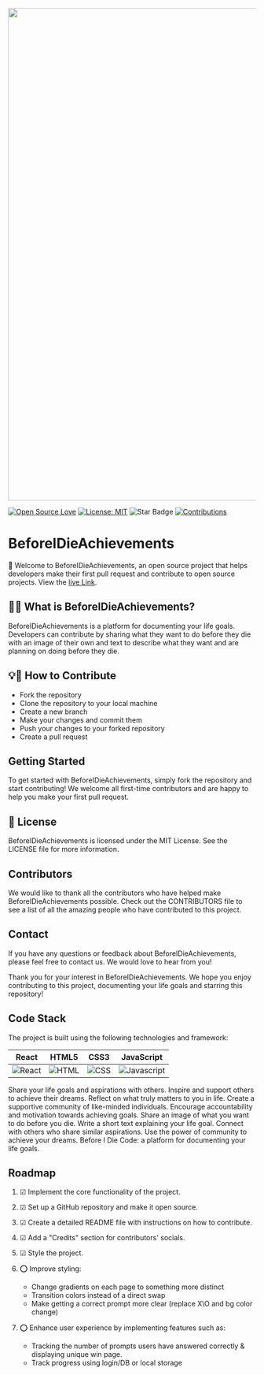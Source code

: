 <img src="https://github.com/BeforeIDieCode/BeforeIDieAchievements/assets/120526253/2d903a3b-50dc-409b-a64f-975142ee2b65" width="1000">


[![Open Source Love](https://firstcontributions.github.io/open-source-badges/badges/open-source-v1/open-source.svg)](https://github.com/firstcontributions/open-source-badges)
[![License: MIT](https://img.shields.io/badge/License-MIT-yellow.svg)](https://opensource.org/licenses/MIT)
 <img src="https://img.shields.io/static/v1?label=%F0%9F%8C%9F&message=If%20Useful&style=style=social&color=004AAD" alt="Star Badge"/>
 <a href="https://github.com/BeforeIDieCode/BeforeIDieAchievements/fork" ><img src="https://img.shields.io/badge/Contributions-welcome-violet.svg?style=flat&logo=git" alt="Contributions" /></a>

# BeforeIDieAchievements

🌟 Welcome to BeforeIDieAchievements, an open source project that helps developers make their first pull request and contribute to open source projects. View the [live Link](https://before-i-die-achievements.vercel.app/).

## 🚀🎯 What is BeforeIDieAchievements?

BeforeIDieAchievements is a platform for documenting your life goals. Developers can contribute by sharing what they want to do before they die with an image of their own and text to describe what they want and are planning on doing before they die.

## 💡🔗 How to Contribute
- Fork the repository
- Clone the repository to your local machine
- Create a new branch
- Make your changes and commit them
- Push your changes to your forked repository
- Create a pull request

## Getting Started

To get started with BeforeIDieAchievements, simply fork the repository and start contributing! We welcome all first-time contributors and are happy to help you make your first pull request.

## 🎉 License
BeforeIDieAchievements is licensed under the MIT License. See the LICENSE file for more information.

## Contributors
We would like to thank all the contributors who have helped make BeforeIDieAchievements possible. Check out the CONTRIBUTORS file to see a list of all the amazing people who have contributed to this project.

## Contact
If you have any questions or feedback about BeforeIDieAchievements, please feel free to contact us. We would love to hear from you!

Thank you for your interest in BeforeIDieAchievements. We hope you enjoy contributing to this project, documenting your life goals and starring this repository!

## Code Stack
The project is built using the following technologies and framework:


| React        | HTML5        | CSS3         | JavaScript   |
|--------------|--------------|--------------|--------------|
| ![React](https://github.com/BeforeIDieCode/BeforeIDieAchievements/assets/120526253/b681fe95-b7e3-47cd-8a41-20db2f79a66a) |![HTML](https://github.com/BeforeIDieCode/BeforeIDieAchievements/assets/120526253/8f07a06b-4077-4a17-8e48-5947d3563d9c) |![CSS](https://github.com/BeforeIDieCode/BeforeIDieAchievements/assets/120526253/6f0b848d-3a51-448c-b064-a66befeda493) |![Javascript](https://github.com/BeforeIDieCode/BeforeIDieAchievements/assets/120526253/9ae42a50-e3b9-4a64-b6a0-9727754f9ba6) |



Share your life goals and aspirations with others.
Inspire and support others to achieve their dreams.
Reflect on what truly matters to you in life.
Create a supportive community of like-minded individuals.
Encourage accountability and motivation towards achieving goals.
Share an image of what you want to do before you die.
Write a short text explaining your life goal.
Connect with others who share similar aspirations.
Use the power of community to achieve your dreams.
Before I Die Code: a platform for documenting your life goals.
## Roadmap

1. &#x2611; Implement the core functionality of the project.
2. &#x2611; Set up a GitHub repository and make it open source.
3. &#x2611; Create a detailed README file with instructions on how to contribute.
4. &#x2611; Add a "Credits" section for contributors' socials.
5. &#x2611; Style the project.
6. &#x2B55; Improve styling:
   -  Change gradients on each page to something more distinct
   -  Transition colors instead of a direct swap
   -  Make getting a correct prompt more clear (replace X\O and bg color change)

7. &#x2B55; Enhance user experience by implementing features such as:
   - Tracking the number of prompts users have answered correctly & displaying unique win page.
   - Track progress using login/DB or local storage

